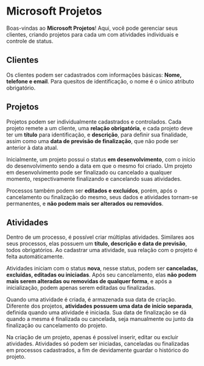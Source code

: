 # Microsoft Projetos

Boas-vindas ao **Microsoft Projetos**! Aqui, você pode gerenciar seus clientes, criando projetos para cada um com atividades individuais e controle de status.

## Clientes

Os clientes podem ser cadastrados com informações básicas: **Nome, telefone e email**. Para quesitos de identificação, o nome é o único atributo obrigatório.

## Projetos

Projetos podem ser individualmente cadastrados e controlados. Cada projeto remete a um cliente, uma **relação obrigatória**, e cada projeto deve ter um **título** para identificação, e **descrição**, para definir sua finalidade, assim como uma **data de previsão de finalização**, que não pode ser anterior à data atual.

Inicialmente, um projeto possui o status **em desenvolvimento**, com o início do desenvolvimento sendo a data em que o mesmo foi criado. Um projeto em desenvolvimento pode ser finalizado ou cancelado a qualquer momento, respectivamente finalizando e cancelando suas atividades.

Processos também podem ser **editados e excluídos**, porém, após o cancelamento ou finalização do mesmo, seus dados e atividades tornam-se permanentes, e **não podem mais ser alterados ou removidos**.

## Atividades

Dentro de um processo, é possível criar múltiplas atividades. Similares aos seus processos, elas possuem um **título, descrição e data de previsão**, todos obrigatórios. Ao cadastrar uma atividade, sua relação com o projeto é feita automáticamente.

Atividades iniciam com o status **nova**, nesse status, podem ser **canceladas, excluídas, editadas ou iniciadas**. Após seu cancelamento, elas **não podem mais serem alteradas ou removidas de qualquer forma**, e após a inicialização, podem apenas serem editadas ou finalizadas.

Quando uma atividade é criada, é armazenada sua data de criação. Diferente dos projetos, **atividades possuem uma data de início separada**, definida quando uma atividade é iniciada. Sua data de finalização se dá quando a mesma é finalizada ou cancelada, seja manualmente ou junto da finalização ou cancelamento do projeto.

Na criação de um projeto, apenas é possível inserir, editar ou excluir atividades. Atividades só podem ser iniciadas, canceladas ou finalizadas em processos cadastrados, a fim de devidamente guardar o histórico do projeto.

